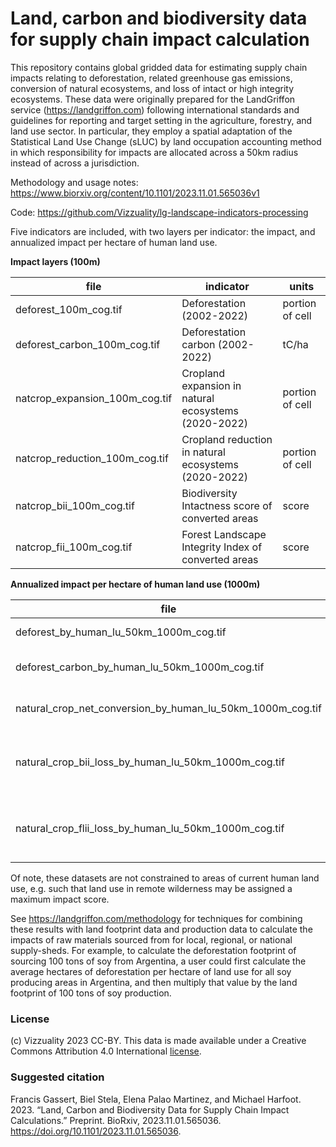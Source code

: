 # Land, carbon and biodiversity data for supply chain impact calculation

This repository contains global gridded data for estimating supply chain impacts relating to deforestation, related greenhouse gas emissions, conversion of natural ecosystems, and loss of intact or high integrity ecosystems. These data were originally prepared for the LandGriffon service (https://landgriffon.com) following international standards and guidelines for reporting and target setting in the agriculture, forestry, and land use sector. In particular, they employ a spatial adaptation of the Statistical Land Use Change (sLUC) by land occupation accounting method in which responsibility for impacts are allocated across a 50km radius instead of across a jurisdiction.

Methodology and usage notes: https://www.biorxiv.org/content/10.1101/2023.11.01.565036v1

Code: https://github.com/Vizzuality/lg-landscape-indicators-processing

Five indicators are included, with two layers per indicator: the impact, and annualized impact per hectare of human land use.

**Impact layers (100m)**

| file | indicator | units |
| --- | --- | --- |
| deforest_100m_cog.tif | Deforestation (2002-2022) | portion of cell |
| deforest_carbon_100m_cog.tif | Deforestation carbon (2002-2022) | tC/ha |
| natcrop_expansion_100m_cog.tif | Cropland expansion in natural ecosystems (2020-2022) | portion of cell |
| natcrop_reduction_100m_cog.tif | Cropland reduction in natural ecosystems (2020-2022) | portion of cell |
| natcrop_bii_100m_cog.tif | Biodiversity Intactness score of converted areas | score |
| natcrop_fii_100m_cog.tif | Forest Landscape Integrity Index of converted areas | score |

**Annualized impact per hectare of human land use (1000m)**

| file | indicator | units |
| --- | --- | --- |
| deforest_by_human_lu_50km_1000m_cog.tif | Deforestation | ha/yr / haLU |
| deforest_carbon_by_human_lu_50km_1000m_cog.tif | Deforestation carbon emissions | tCO2/yr / haLU |
| natural_crop_net_conversion_by_human_lu_50km_1000m_cog.tif | Net cropland expansion in natural lands | ha/yr / haLU |
| natural_crop_bii_loss_by_human_lu_50km_1000m_cog.tif | Loss of forest integrity to cropland expansion | score / haLU |
| natural_crop_flii_loss_by_human_lu_50km_1000m_cog.tif | Loss of biodiversity intactness to cropland expansion | score / haLU |

Of note, these datasets are not constrained to areas of current human land use, e.g. such that land use in remote wilderness may be assigned a maximum impact score.

See https://landgriffon.com/methodology for techniques for combining these results with land footprint data and production data to calculate the impacts of raw materials sourced from for local, regional, or national supply-sheds. For example, to calculate the deforestation footprint of sourcing 100 tons of soy from Argentina, a user could first calculate the average hectares of deforestation per hectare of land use for all soy producing areas in Argentina, and then multiply that value by the land footprint of 100 tons of soy production.

### License

(c) Vizzuality 2023 CC-BY. This data is made available under a Creative Commons Attribution 4.0 International [license](https://creativecommons.org/licenses/by/4.0/).

### Suggested citation

Francis Gassert, Biel Stela, Elena Palao Martinez, and Michael Harfoot. 2023. “Land, Carbon and Biodiversity Data for Supply Chain Impact Calculations.” Preprint. BioRxiv, 2023.11.01.565036. https://doi.org/10.1101/2023.11.01.565036.
